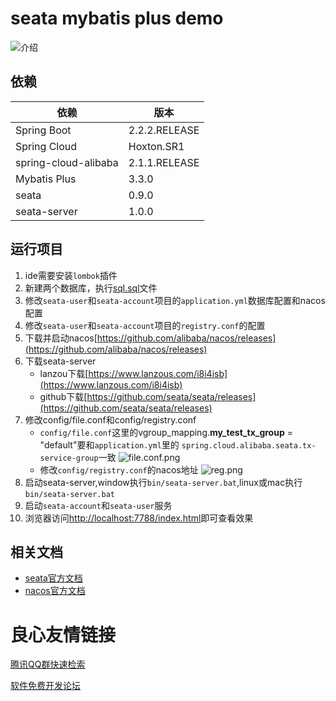 # seata mybatis plus demo

![介绍](doc/1.png)

## 依赖
依赖 | 版本
---|---
Spring Boot |  2.2.2.RELEASE  
Spring Cloud | Hoxton.SR1
spring-cloud-alibaba | 2.1.1.RELEASE
Mybatis Plus | 3.3.0
seata | 0.9.0
seata-server | 1.0.0
   

## 运行项目
1. ide需要安装`lombok`插件
2. 新建两个数据库，执行[sql.sql](sql.sql)文件
3. 修改`seata-user`和`seata-account`项目的`application.yml`数据库配置和nacos配置
4. 修改`seata-user`和`seata-account`项目的`registry.conf`的配置
5. 下载并启动nacos[https://github.com/alibaba/nacos/releases](https://github.com/alibaba/nacos/releases)
6. 下载seata-server
    * lanzou下载[https://www.lanzous.com/i8i4isb](https://www.lanzous.com/i8i4isb)
    * github下载[https://github.com/seata/seata/releases](https://github.com/seata/seata/releases)
7. 修改config/file.conf和config/registry.conf
    * `config/file.conf`这里的vgroup_mapping.**my_test_tx_group** = "default"要和`application.yml`里的
`spring.cloud.alibaba.seata.tx-service-group`一致
    ![file.conf.png](doc/file.conf.png)
    * 修改`config/registry.conf`的nacos地址
    ![reg.png](doc/reg.png)
8. 启动seata-server,window执行`bin/seata-server.bat`,linux或mac执行`bin/seata-server.bat`
9. 启动`seata-account`和`seata-user`服务
10. 浏览器访问[http://localhost:7788/index.html](http://localhost:7788/index.html)即可查看效果

## 相关文档
* [seata官方文档](http://seata.io/zh-cn/docs/overview/what-is-seata.html)
* [nacos官方文档](https://nacos.io/zh-cn/docs/what-is-nacos.html)

 # 良心友情链接

[腾讯QQ群快速检索](http://u.720life.cn/s/8cf73f7c)

[软件免费开发论坛](http://u.720life.cn/s/bbb01dc0)